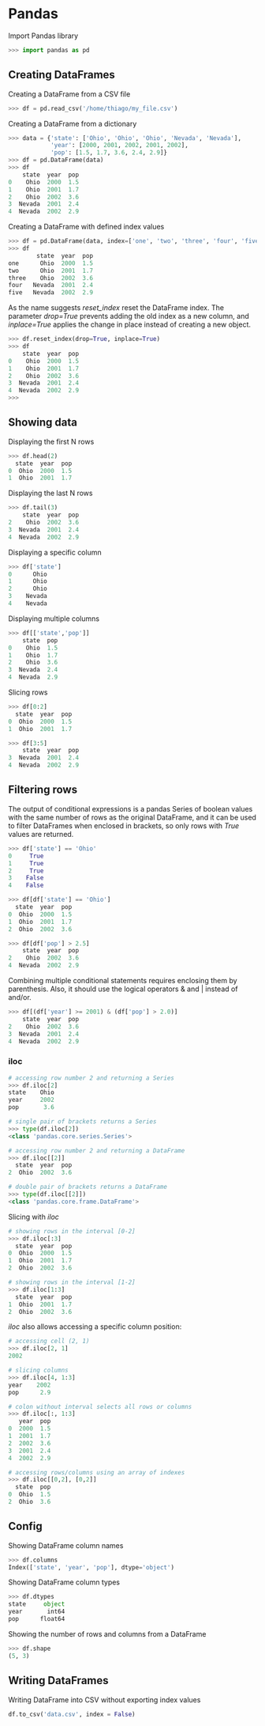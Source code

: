 # Pandas

Import Pandas library

```python
>>> import pandas as pd
```



## Creating DataFrames

Creating a DataFrame from a CSV file

```python
>>> df = pd.read_csv('/home/thiago/my_file.csv')
```

Creating a DataFrame from a dictionary

```python
>>> data = {'state': ['Ohio', 'Ohio', 'Ohio', 'Nevada', 'Nevada'],
            'year': [2000, 2001, 2002, 2001, 2002],
            'pop': [1.5, 1.7, 3.6, 2.4, 2.9]}
>>> df = pd.DataFrame(data)
>>> df
    state  year  pop
0    Ohio  2000  1.5
1    Ohio  2001  1.7
2    Ohio  2002  3.6
3  Nevada  2001  2.4
4  Nevada  2002  2.9
```

Creating a DataFrame with defined index values 

```python
>>> df = pd.DataFrame(data, index=['one', 'two', 'three', 'four', 'five'])
>>> df
        state  year  pop
one      Ohio  2000  1.5
two      Ohio  2001  1.7
three    Ohio  2002  3.6
four   Nevada  2001  2.4
five   Nevada  2002  2.9
```

As the name suggests *reset_index* reset the DataFrame index. The parameter *drop=True* prevents adding the old index as a new column, and *inplace=True* applies the change in place instead of creating a new object.

```python
>>> df.reset_index(drop=True, inplace=True)
>>> df
    state  year  pop
0    Ohio  2000  1.5
1    Ohio  2001  1.7
2    Ohio  2002  3.6
3  Nevada  2001  2.4
4  Nevada  2002  2.9
>>>                   
```

## Showing data

Displaying the first N rows

```python
>>> df.head(2)
  state  year  pop
0  Ohio  2000  1.5
1  Ohio  2001  1.7
``` 

Displaying the last N rows

```python
>>> df.tail(3)
    state  year  pop
2    Ohio  2002  3.6
3  Nevada  2001  2.4
4  Nevada  2002  2.9
```

Displaying a specific column

```python
>>> df['state']
0      Ohio
1      Ohio
2      Ohio
3    Nevada
4    Nevada
```

Displaying multiple columns

```python
>>> df[['state','pop']]
    state  pop
0    Ohio  1.5
1    Ohio  1.7
2    Ohio  3.6
3  Nevada  2.4
4  Nevada  2.9
```

Slicing rows 

```python
>>> df[0:2]
  state  year  pop
0  Ohio  2000  1.5
1  Ohio  2001  1.7

>>> df[3:5]
    state  year  pop
3  Nevada  2001  2.4
4  Nevada  2002  2.9
```

## Filtering rows

The output of conditional expressions is a pandas Series of boolean values with the same number of rows as the original DataFrame, and it can be used to filter DataFrames when enclosed in brackets, so only rows with *True* values are returned.

```python
>>> df['state'] == 'Ohio'
0     True
1     True
2     True
3    False
4    False

>>> df[df['state'] == 'Ohio']
  state  year  pop
0  Ohio  2000  1.5
1  Ohio  2001  1.7
2  Ohio  2002  3.6

>>> df[df['pop'] > 2.5]
    state  year  pop
2    Ohio  2002  3.6
4  Nevada  2002  2.9
```

Combining multiple conditional statements requires enclosing them by parenthesis. Also, it should use the logical operators & and | instead of and/or.

```python
>>> df[(df['year'] >= 2001) & (df['pop'] > 2.0)]
    state  year  pop
2    Ohio  2002  3.6
3  Nevada  2001  2.4
4  Nevada  2002  2.9
```

### iloc

```python
# accessing row number 2 and returning a Series
>>> df.iloc[2]
state    Ohio
year     2002
pop       3.6

# single pair of brackets returns a Series
>>> type(df.iloc[2])
<class 'pandas.core.series.Series'>

# accessing row number 2 and returning a DataFrame
>>> df.iloc[[2]]
  state  year  pop
2  Ohio  2002  3.6

# double pair of brackets returns a DataFrame
>>> type(df.iloc[[2]])
<class 'pandas.core.frame.DataFrame'>
```

Slicing with *iloc*

```python
# showing rows in the interval [0-2]
>>> df.iloc[:3]
  state  year  pop
0  Ohio  2000  1.5
1  Ohio  2001  1.7
2  Ohio  2002  3.6

# showing rows in the interval [1-2]
>>> df.iloc[1:3]
  state  year  pop
1  Ohio  2001  1.7
2  Ohio  2002  3.6
```

*iloc* also allows accessing a specific column position:

```python
# accessing cell (2, 1)
>>> df.iloc[2, 1]
2002

# slicing columns
>>> df.iloc[4, 1:3]
year    2002
pop      2.9

# colon without interval selects all rows or columns
>>> df.iloc[:, 1:3]
   year  pop
0  2000  1.5
1  2001  1.7
2  2002  3.6
3  2001  2.4
4  2002  2.9

# accessing rows/columns using an array of indexes
>>> df.iloc[[0,2], [0,2]]
  state  pop
0  Ohio  1.5
2  Ohio  3.6
```

## Config 
Showing DataFrame column names

```python
>>> df.columns
Index(['state', 'year', 'pop'], dtype='object')
```

Showing DataFrame column types

```python
>>> df.dtypes
state     object
year       int64
pop      float64
```

Showing the number of rows and columns from a DataFrame
```python
>>> df.shape
(5, 3)
```

## Writing DataFrames

Writing DataFrame into CSV without exporting index values

```python
df.to_csv('data.csv', index = False)
```
